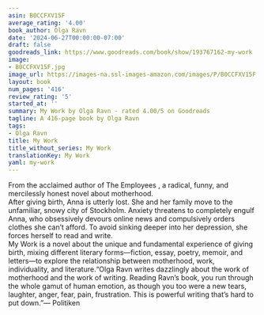 ```yaml
---
asin: B0CCFXV15F
average_rating: '4.00'
book_author: Olga Ravn
date: '2024-06-27T00:00:00-07:00'
draft: false
goodreads_link: https://www.goodreads.com/book/show/193767162-my-work
image:
- B0CCFXV15F.jpg
image_url: https://images-na.ssl-images-amazon.com/images/P/B0CCFXV15F.01._SCLZZZZZZZ.jpg
layout: book
num_pages: '416'
review_rating: '5'
started_at: ''
summary: My Work by Olga Ravn - rated 4.00/5 on Goodreads
tagline: A 416-page book by Olga Ravn
tags:
- Olga Ravn
title: My Work
title_without_series: My Work
translationKey: My Work
yaml: my-work
---
```


From the acclaimed author of The Employees , a radical, funny, and mercilessly honest novel about motherhood. <br />After giving birth, Anna is utterly lost. She and her family move to the unfamiliar, snowy city of Stockholm. Anxiety threatens to completely engulf Anna, who obsessively devours online news and compulsively orders clothes she can’t afford. To avoid sinking deeper into her depression, she forces herself to read and write.<br />My Work is a novel about the unique and fundamental experience of giving birth, mixing different literary forms—fiction, essay, poetry, memoir, and letters—to explore the relationship between motherhood, work, individuality, and literature.“Olga Ravn writes dazzlingly about the work of motherhood and the work of writing. Reading Ravn’s book, you run through the whole gamut of human emotion, as though you too were a new tears, laughter, anger, fear, pain, frustration. This is powerful writing that’s hard to put down.”— Politiken